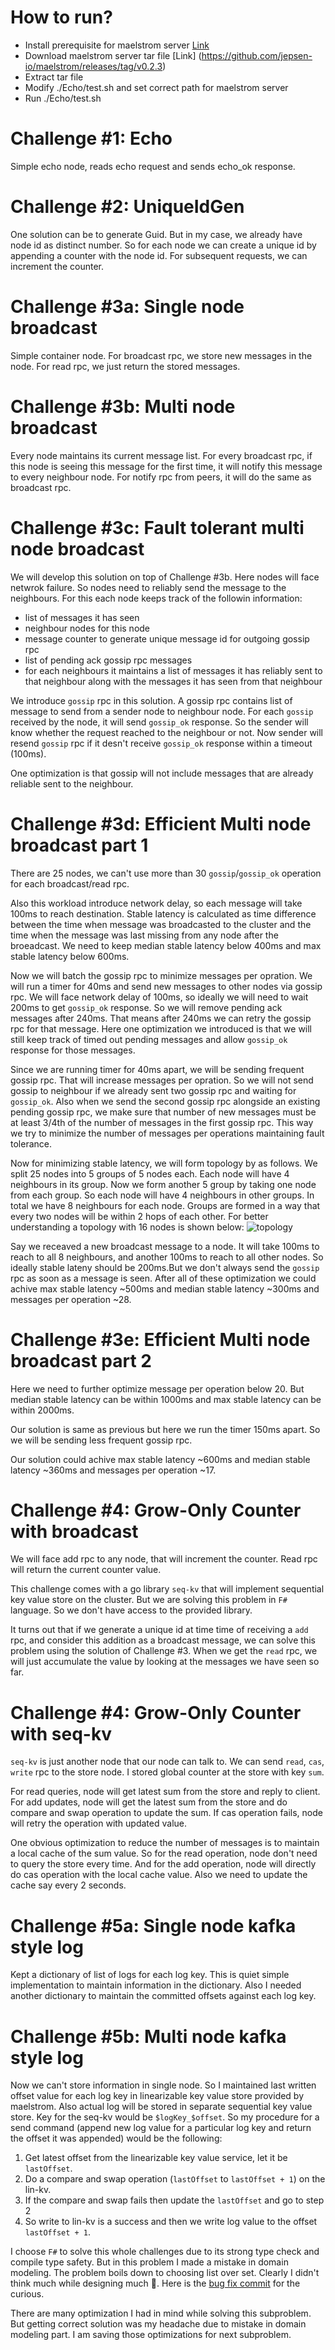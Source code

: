 # How to run?
- Install prerequisite for maelstrom server [Link](https://github.com/jepsen-io/maelstrom/blob/main/doc/01-getting-ready/index.md)
- Download maelstrom server tar file [Link] (https://github.com/jepsen-io/maelstrom/releases/tag/v0.2.3)
- Extract tar file
- Modify ./Echo/test.sh and set correct path for maelstrom server
- Run ./Echo/test.sh

# Challenge #1: Echo
Simple echo node, reads echo request and sends echo_ok response.

# Challenge #2: UniqueIdGen
One solution can be to generate Guid.
But in my case, we already have node id as distinct number. So for each node we can create a unique id by appending a counter with the node id. For subsequent requests, we can increment the counter.

# Challenge #3a: Single node broadcast
Simple container node. For broadcast rpc, we store new messages in the node. For read rpc, we just return the stored messages.

# Challenge #3b: Multi node broadcast
Every node maintains its current message list. For every broadcast rpc, if this node is seeing this message for the first time, it will notify this message to every neighbour node. For notify rpc from peers, it will do the same as broadcast rpc.

# Challenge #3c: Fault tolerant multi node broadcast
We will develop this solution on top of Challenge #3b. Here nodes will face netwrok failure. So nodes need to reliably send the message to the neighbours. For this each node keeps track of the followin information:
- list of messages it has seen
- neighbour nodes for this node
- message counter to generate unique message id for outgoing gossip rpc
- list of pending ack gossip rpc messages
- for each neighbours it maintains a list of messages it has reliably sent to that neighbour along with the messages it has seen from that neighbour

We introduce `gossip` rpc in this solution. A gossip rpc contains list of message to send from a sender node to neighbour node. For each `gossip` received by the node, it will send `gossip_ok` response. So the sender will know whether the request reached to the neighbour or not. Now sender will resend `gossip` rpc if it desn't receive `gossip_ok` response within a timeout (100ms).

One optimization is that gossip will not include messages that are already reliable sent to the neighbour.

# Challenge #3d: Efficient Multi node broadcast part 1
There are 25 nodes, we can't use more than 30 `gossip`/`gossip_ok` operation for each broadcast/read rpc.

Also this workload introduce network delay, so each message will take 100ms to reach destination. Stable latency is calculated as time difference between the time when message was broadcasted to the cluster and the time when the message was last missing from any node after the broeadcast. We need to keep median stable latency below 400ms and max stable latency below 600ms.

Now we will batch the gossip rpc to minimize messages per opration. We will run a timer for 40ms and send new messages to other nodes via gossip rpc. We will face network delay of 100ms, so ideally we will need to wait 200ms to get `gossip_ok` response. So we will remove pending ack messages after 240ms. That means after 240ms we can retry the gossip rpc for that message. Here one optimization we introduced is that we will still keep track of timed out pending messages and allow `gossip_ok` response for those messages.

Since we are running timer for 40ms apart, we will be sending frequent gossip rpc. That will increase messages per opration. So we will not send gossip to neighbour if we already sent two gossip rpc and waiting for `gossip_ok`. Also when we send the second gossip rpc alongside an existing pending gossip rpc, we make sure that number of new messages must be at least 3/4th of the number of messages in the first gossip rpc. This way we try to minimize the number of messages per operations maintaining fault tolerance.

Now for minimizing stable latency, we will form topology by as follows.
We split 25 nodes into 5 groups of 5 nodes each. Each node will have 4 neighbours in its group. Now we form another 5 group by taking one node from each group. So each node will have 4 neighbours in other groups. In total we have 8 neighbours for each node. Groups are formed in a way that every two nodes will be within 2 hops of each other.
For better understanding a topology with 16 nodes is shown below:
![topology](./attachments/images/topology-16.jpg)

Say we receaved a new broadcast message to a node. It will take 100ms to reach to all 8 neighbours, and another 100ms to reach to all other nodes. So ideally stable lateny should be 200ms.But we don't always send the `gossip` rpc as soon as a message is seen. After all of these optimization we could achive max stable latency ~500ms and median stable latency ~300ms and messages per operation ~28.


# Challenge #3e: Efficient Multi node broadcast part 2
Here we need to further optimize message per operation below 20. But median stable latency can be within 1000ms and max stable latency can be within 2000ms.

Our solution is same as previous but here we run the timer 150ms apart. So we will be sending less frequent gossip rpc.

Our solution could achive max stable latency ~600ms and median stable latency ~360ms and messages per operation ~17.

# Challenge #4: Grow-Only Counter with broadcast
We will face add rpc to any node, that will increment the counter. Read rpc will return the current counter value.

This challenge comes with a go library `seq-kv` that will implement sequential key value store on the cluster. But we are solving this problem in `F#` language. So we don't have access to the provided library.

It turns out that if we generate a unique id at time time of receiving a `add` rpc, and consider this addition as a broadcast message, we can solve this problem using the solution of Challenge #3. When we get the `read` rpc, we will just accumulate the value by looking at the messages we have seen so far.

# Challenge #4: Grow-Only Counter with seq-kv
`seq-kv` is just another node that our node can talk to. We can send `read`, `cas`, `write` rpc to the store node.
I stored global counter at the store with key `sum`.

For read queries, node will get latest sum from the store and reply to client. For add updates, node will get the latest sum from the store and do compare and swap operation to update the sum. If cas operation fails, node will retry the operation with updated value.

One obvious optimization to reduce the number of messages is to maintain a local cache of the sum value. So for the read operation, node don't need to query the store every time. And for the add operation, node will directly do cas operation with the local cache value. Also we need to update the cache say every 2 seconds.

# Challenge #5a: Single node kafka style log
Kept a dictionary of list of logs for each log key. This is quiet simple implementation to maintain information in the dictionary. Also I needed another dictionary to maintain the committed offsets against each log key.

# Challenge #5b: Multi node kafka style log
Now we can't store information in single node. So I maintained last written offset value for each log key in linearizable key value store provided by maelstrom. Also actual log will be stored in separate sequential key value store. Key for the seq-kv would be `$logKey_$offset`. So my procedure for a send command (append new log value for a particular log key and return the offset it was appended) would be the following:
1. Get latest offset from the linearizable key value service, let it be `lastOffset`.
2. Do a compare and swap operation (`lastOffset` to `lastOffset + 1`) on the lin-kv.
3. If the compare and swap fails then update the `lastOffset` and go to step 2
4. So write to lin-kv is a success and then we write log value to the offset `lastOffset + 1`.

I choose `F#` to solve this whole challenges due to its strong type check and compile type safety. But in this problem I made a mistake in domain modeling. The problem boils down to choosing list over set. Clearly I didn't think much while designing much :facepalm:. Here is the [bug fix commit](https://github.com/mahdihasnat/dist-sys-fsharp/commit/e3d47ca7f27c1784b5e1b216374ee329169e783f) for the curious.

There are many optimization I had in mind while solving this subproblem. But getting correct solution was my headache due to mistake in domain modeling part. I am saving those optimizations for next subproblem.